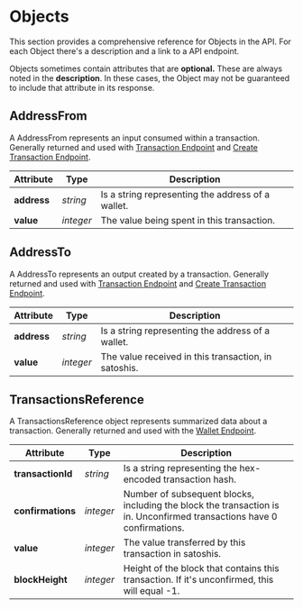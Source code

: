 # Objects

This section provides a comprehensive reference for Objects in the API. For each Object there's a description and a link to a API endpoint.

<aside class="notice">
Objects sometimes contain attributes that are <b>optional.</b> These are always noted in the <b>description</b>. In these cases, the Object may not be guaranteed to include that attribute in its response.
</aside>


## AddressFrom

A AddressFrom represents an input consumed within a transaction. Generally returned and used with [Transaction Endpoint](#transaction-endpoint) and [Create Transaction Endpoint](#create-transaction-endpoint).

Attribute         | Type      | Description
---------         | ----      | -----------
**address** | _string_  | Is a string representing the address of a wallet.
**value**   | _integer_ | The value being spent in this transaction.


## AddressTo

A AddressTo represents an output created by a transaction. Generally returned and used with [Transaction Endpoint](#transaction-endpoint) and [Create Transaction Endpoint](#create-transaction-endpoint).

Attribute         | Type      | Description
---------         | ----      | -----------
**address** | _string_  | Is a string representing the address of a wallet.
**value**   | _integer_ | The value received in this transaction, in satoshis.


## TransactionsReference

A TransactionsReference object represents summarized data about a transaction. Generally returned and used with the [Wallet Endpoint](#wallet-endpoint).

Attribute         | Type      | Description
---------         | ----      | -----------
**transactionId** | _string_  | Is a string representing the hex-encoded transaction hash.
**confirmations** | _integer_ | Number of subsequent blocks, including the block the transaction is in. Unconfirmed transactions have 0 confirmations.
**value**         | _integer_ | The value transferred by this transaction in satoshis.
**blockHeight**   | _integer_ | Height of the block that contains this transaction. If it's unconfirmed, this will equal -1.
